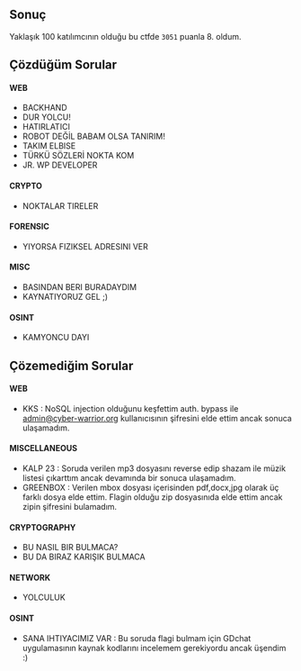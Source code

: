 ## Sonuç
Yaklaşık 100 katılımcının olduğu bu ctfde `3051` puanla 8. oldum.

## Çözdüğüm Sorular
#### WEB
- BACKHAND
- DUR YOLCU!
- HATIRLATICI
- ROBOT DEĞİL BABAM OLSA TANIRIM!
- TAKIM ELBISE
- TÜRKÜ SÖZLERİ NOKTA KOM
- JR. WP DEVELOPER
#### CRYPTO
- NOKTALAR TIRELER
#### FORENSIC
- YIYORSA FIZIKSEL ADRESINI VER
#### MISC
- BASINDAN BERI BURADAYDIM
- KAYNATIYORUZ GEL ;)
#### OSINT
- KAMYONCU DAYI

## Çözemediğim Sorular
#### WEB
- KKS : NoSQL injection olduğunu keşfettim auth. bypass ile admin@cyber-warrior.org kullanıcısının şifresini elde ettim ancak sonuca ulaşamadım.
#### MISCELLANEOUS
- KALP 23 : Soruda verilen mp3 dosyasını reverse edip shazam ile müzik listesi çıkarttım ancak devamında bir sonuca ulaşamadım.
- GREENBOX : Verilen mbox dosyası içerisinden pdf,docx,jpg olarak üç farklı dosya elde ettim. Flagin olduğu zip dosyasınıda elde ettim ancak zipin şifresini bulamadım.
#### CRYPTOGRAPHY
- BU NASIL BIR BULMACA?
- BU DA BIRAZ KARIŞIK BULMACA
#### NETWORK
- YOLCULUK
#### OSINT
- SANA IHTIYACIMIZ VAR : Bu soruda flagi bulmam için GDchat uygulamasının kaynak kodlarını incelemem gerekiyordu ancak üşendim :)
